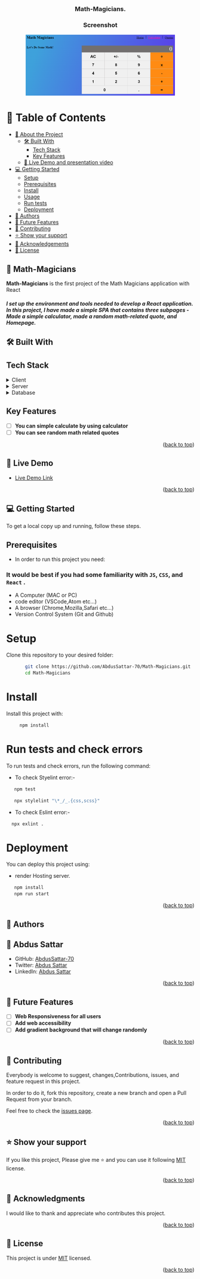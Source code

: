 <a name="readme-top"></a>

<div align="center">
 <h3><b>Math-Magicians</b>.
 </h5>
</div>

<div align="center">
<h3><b>Screenshot</b></h3>
<img src="src/assets/Screen1.png" alt="screenshoot" width="400"  height="auto"/>

</div>

<!-- TABLE OF CONTENTS -->

# 📗 Table of Contents

- [📖 About the Project](#about-project)
  - [🛠 Built With](#built-with)
    - [Tech Stack](#tech-stack)
    - [Key Features](#key-features)
  - [🚀 Live Demo and presentation video](#live-demo)
- [💻 Getting Started](#getting-started)
  - [Setup](#setup)
  - [Prerequisites](#prerequisites)
  - [Install](#install)
  - [Usage](#usage)
  - [Run tests](#run-tests)
  - [Deployment](#triangular_flag_on_post-deployment)
- [👥 Authors](#authors)
- [🔭 Future Features](#future-features)
- [🤝 Contributing](#contributing)
- [⭐️ Show your support](#support)
- [🙏 Acknowledgements](#acknowledgements)
- [📝 License](#license)

<!-- PROJECT DESCRIPTION -->

## 📖 Math-Magicians <a name="about-project"></a>

**Math-Magicians** is the first project of the Math Magicians application with React</b>

<h5> I set up the environment and tools needed to develop a React application. In this project, I have made a simple SPA that contains three subpages - Made a simple calculator, made a random math-related quote, and Homepage.</h5>

## 🛠 Built With <a name="built-with"></a>

## Tech Stack <a name="tech-stack"></a>

<details>
  <summary>Client</summary>
  <b>This project only works client side right now.</b>
  <ul>
    <li>JSX</li>
    <li>CSS</li>
    <li>JS</li>
    <li>React</li>
  </ul>
</details>
<details>
  <summary>Server</summary>
  <ul>
    <li><a href=#>Server - It is Hosted on Render</a></li>
  </ul>
</details>

<details>
<summary>Database</summary>
  <ul>
    <li><a href=https://api-ninjas.com/api/quotes>Used API's Ninjas</a></li>
  </ul>
</details>

<!-- Features -->

## Key Features <a name="key-features"></a>

- [ ] **You can simple calculate by using calculator**
- [ ] **You can see random math related quotes**

<p align="right">(<a href="#readme-top">back to top</a>)</p>

<!-- LIVE DEMO -->

## 🚀 Live Demo<a name="live-demo"></a>

- [Live Demo Link](https://math-magicians-ufq5.onrender.com/)

<p align="right">(<a href="#readme-top">back to top</a>)</p>

<!-- GETTING STARTED -->

## 💻 Getting Started <a name="getting-started"></a>

To get a local copy up and running, follow these steps.

## Prerequisites <a name="prerequisites"></a>

- In order to run this project you need:

### It would be best if you had some familiarity with `JS`, `CSS`, and `React` .

- A Computer (MAC or PC)
- code editor (VSCode,Atom etc...)
- A browser (Chrome,Mozilla,Safari etc...)
- Version Control System (Git and Github)

# Setup <a name="setup"></a>

Clone this repository to your desired folder:

```bash
       git clone https://github.com/AbdusSattar-70/Math-Magicians.git
       cd Math-Magicians
```

# Install <a name="install"></a>

Install this project with:

```bash
     npm install
```

# Run tests and check errors <a name="run-tests"></a>

To run tests and check errors, run the following command:

- To check Styelint error:-

```bash
   npm test
```

```bash
   npx stylelint "\*_/_.{css,scss}"
```

- To check Eslint error:-

```bash
  npx exlint .
```

# Deployment <a name="triangular_flag_on_post-deployment"></a>

You can deploy this project using:

- render Hosting server.

```bash
   npm install
   npm run start
```

<p align="right">(<a href="#readme-top">back to top</a>)</p>

<!-- AUTHORS -->

## 👥 Authors <a name="authors"></a>

## 👤 Abdus Sattar

- GitHub: [AbdusSattar-70](https://github.com/AbdusSattar-70)
- Twitter: [Abdus Sattar](https://twitter.com/Abdus_Sattar70)
- LinkedIn: [Abdus Sattar](https://www.linkedin.com/in/abdus-sattar-a41a26215/)

<p align="right">(<a href="#readme-top">back to top</a>)</p>

<!-- FUTURE FEATURES -->

## 🔭 Future Features <a name="future-features"></a>

- [ ] **Web Responsiveness for all users**
- [ ] **Add web accessibility**
- [ ] **Add gradient background that will change randomly**

<p align="right">(<a href="#readme-top">back to top</a>)</p>

<!-- CONTRIBUTING -->

## 🤝 Contributing <a name="contributing"></a>

Everybody is welcome to suggest, changes,Contributions, issues, and feature request in this project.

In order to do it, fork this repository, create a new branch and open a Pull Request from your branch.

Feel free to check the [issues page](../../issues/).

<p align="right">(<a href="#readme-top">back to top</a>)</p>

<!-- SUPPORT -->

## ⭐️ Show your support <a name="support"></a>

If you like this project, Please give me ⭐️ and you can use it following [MIT](./LICENSE) license.

<p align="right">(<a href="#readme-top">back to top</a>)</p>

<!-- ACKNOWLEDGEMENTS -->

## 🙏 Acknowledgments <a name="acknowledgements"></a>

I would like to thank and appreciate who contributes this project.

<p align="right">(<a href="#readme-top">back to top</a>)</p>

<!-- LICENSE -->

## 📝 License <a name="license"></a>

This project is under [MIT](./LICENSE) licensed.

<p align="right">(<a href="#readme-top">back to top</a>)</p>
